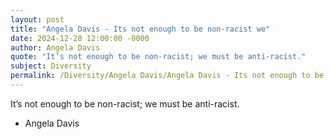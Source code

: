 ```yaml
---
layout: post
title: "Angela Davis - Its not enough to be non-racist we"
date: 2024-12-28 12:00:00 -0000
author: Angela Davis
quote: "It’s not enough to be non-racist; we must be anti-racist."
subject: Diversity
permalink: /Diversity/Angela Davis/Angela Davis - Its not enough to be non-racist we
---
```


It’s not enough to be non-racist; we must be anti-racist.

- Angela Davis
